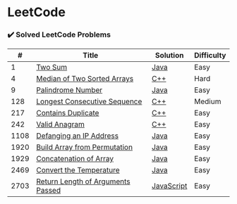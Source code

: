 LeetCode
========

### ✔️ Solved LeetCode Problems

<!-- | # | [Title](Website) | [Language](./Solutions/fileName) | Difficulty | --> 

| # | Title | Solution | Difficulty |
|---| ----- | -------- | ---------- |
| 1 | [Two Sum](https://leetcode.com/problems/two-sum/) | [Java](./Solutions/twoSum.java) | Easy |
| 4 | [Median of Two Sorted Arrays](https://leetcode.com/problems/median-of-two-sorted-arrays/) | [C++](./Solutions/medianOfTwoSortedArrays.cpp) | Hard |
| 9 | [Palindrome Number](https://leetcode.com/problems/palindrome-number/) | [Java](./Solutions/palindroneNumber.java) | Easy |
| 128 | [Longest Consecutive Sequence](https://leetcode.com/problems/longest-consecutive-sequence/) | [C++](./Solutions/longestConsecutiveSequence.cpp) | Medium |
| 217 | [Contains Duplicate](https://leetcode.com/problems/contains-duplicate/) | [C++](./Solutions/containsDuplicate.cpp) | Easy |
| 242 | [Valid Anagram](https://leetcode.com/problems/valid-anagram/) | [C++](./Solutions/validAnagram.cpp) | Easy |
| 1108 | [Defanging an IP Address](https://leetcode.com/problems/defanging-an-ip-address/) | [Java](./Solutions/defangingAnIPAddress.java) | Easy |
| 1920 | [Build Array from Permutation](https://leetcode.com/problems/build-array-from-permutation/) | [Java](./Solutions/buildArrayFromPermutation.java) | Easy |
| 1929 | [Concatenation of Array](https://leetcode.com/problems/concatenation-of-array/) | [Java](./Solutions/concatenationOfArray.java) | Easy |
| 2469 | [Convert the Temperature](https://leetcode.com/problems/convert-the-temperature/) | [Java](./Solutions/convertTheTemperature.java) | Easy |
| 2703 | [Return Length of Arguments Passed](https://leetcode.com/problems/return-length-of-arguments-passed/) | [JavaScript](./Solutions/returnLengthOfArgumentsPassed.js) | Easy |

